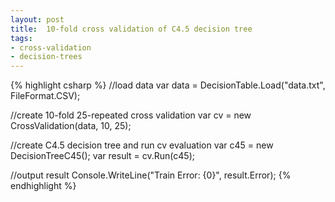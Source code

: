 ```yaml
---
layout: post
title:  10-fold cross validation of C4.5 decision tree
tags:
- cross-validation
- decision-trees
---
```

{% highlight csharp %}
//load data
var data = DecisionTable.Load("data.txt", FileFormat.CSV);

//create 10-fold 25-repeated cross validation
var cv = new CrossValidation(data, 10, 25);

//create C4.5 decision tree and run cv evaluation
var c45 = new DecisionTreeC45();
var result = cv.Run<DecisionTreeC45>(c45);

//output result
Console.WriteLine("Train Error: {0}", result.Error);
{% endhighlight %}
